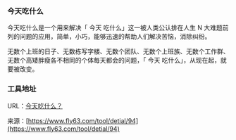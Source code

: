 ### 今天吃什么
今天吃什么是一个用来解决「 今天  吃什么」这一被人类公认排在人生 N 大难题前列的问题的应用，简单，小巧，能够迅速的帮助人们解决苦恼，消除纠纷。

无数个上班的日子、无数栋写字楼、无数个团队、无数个上班族、无数个工作群、无数个高矮胖瘦各不相同的个体每天都会的问题，「 今天  吃什么」，从现在起，就要被改变。

### 工具地址
URL：[今天吃什么？](https://www.fly63.com/tool/chi/)

来源：[https://www.fly63.com/tool/detial/94](https://www.fly63.com/tool/detial/94)

